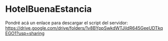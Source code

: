# HotelBuenaEstancia

Pondré acá un enlace para descargar el script del servidor:
https://drive.google.com/drive/folders/1v8BYppSwkdWTJildR645GeeUDTkqEGO1?usp=sharing
